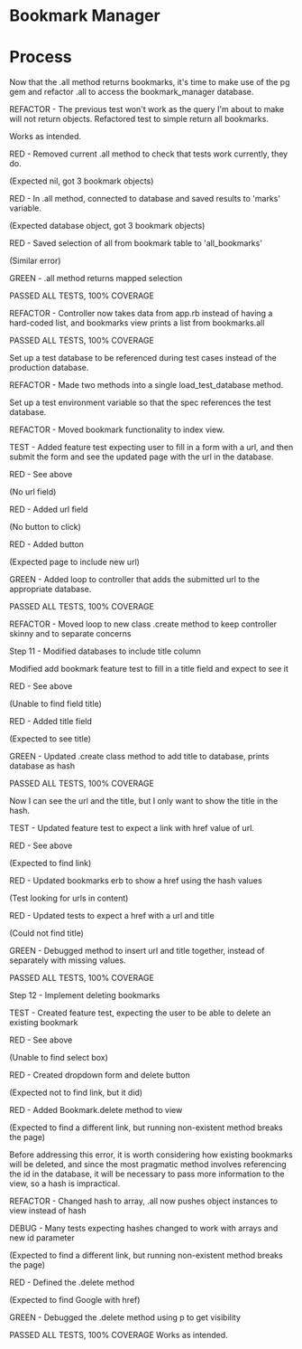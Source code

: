 # Bookmark Manager


# Process


Now that the .all method returns bookmarks, it's time to make use of the pg gem and refactor .all to access the bookmark_manager database.

REFACTOR - The previous test won't work as the query I'm about to make will not return objects. Refactored test to simple return all bookmarks.

Works as intended.

RED - Removed current .all method to check that tests work currently, they do.

(Expected nil, got 3 bookmark objects)

RED - In .all method, connected to database and saved results to 'marks' variable.

(Expected database object, got 3 bookmark objects)

RED - Saved selection of all from bookmark table to 'all_bookmarks'

(Similar error)

GREEN - .all method returns mapped selection

PASSED ALL TESTS, 100% COVERAGE


REFACTOR - Controller now takes data from app.rb instead of having a hard-coded list, and bookmarks view prints a list from bookmarks.all

PASSED ALL TESTS, 100% COVERAGE


Set up a test database to be referenced during test cases instead of the production database.

REFACTOR - Made two methods into a single load_test_database method.

Set up a test environment variable so that the spec references the test database.

REFACTOR - Moved bookmark functionality to index view.

TEST - Added feature test expecting user to fill in a form with a url, and then submit the form and see the updated page with the url in the database.

RED - See above

(No url field)

RED - Added url field

(No button to click)

RED - Added button

(Expected page to include new url)

GREEN - Added loop to controller that adds the submitted url to the appropriate database.

PASSED ALL TESTS, 100% COVERAGE

REFACTOR - Moved loop to new class .create method to keep controller skinny and to separate concerns


Step 11 - Modified databases to include title column

Modified add bookmark feature test to fill in a title field and expect to see it

RED - See above

(Unable to find field title)

RED - Added title field

(Expected to see title)

GREEN - Updated .create class method to add title to database, prints database as hash

PASSED ALL TESTS, 100% COVERAGE


Now I can see the url and the title, but I only want to show the title in the hash.

TEST - Updated feature test to expect a link with href value of url.

RED - See above

(Expected to find link)

RED - Updated bookmarks erb to show a href using the hash values

(Test looking for urls in content)

RED - Updated tests to expect a href with a url and title

(Could not find title)

GREEN - Debugged method to insert url and title together, instead of separately with missing values.

PASSED ALL TESTS, 100% COVERAGE


Step 12 - Implement deleting bookmarks

TEST - Created feature test, expecting the user to be able to delete an existing bookmark

RED - See above

(Unable to find select box)

RED - Created dropdown form and delete button

(Expected not to find link, but it did)

RED - Added Bookmark.delete method to view

(Expected to find a different link, but running non-existent method breaks the page)


Before addressing this error, it is worth considering how existing bookmarks will be deleted, and since the most pragmatic method involves referencing the id in the database, it will be necessary to pass more information to the view, so a hash is impractical.

REFACTOR - Changed hash to array, .all now pushes object instances to view instead of hash

DEBUG - Many tests expecting hashes changed to work with arrays and new id parameter

(Expected to find a different link, but running non-existent method breaks the page)

RED - Defined the .delete method

(Expected to find Google with href)

GREEN - Debugged the .delete method using p to get visibility

PASSED ALL TESTS, 100% COVERAGE
Works as intended.

